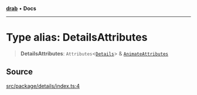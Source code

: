 [**drab**](/docs/README.md) • **Docs**

---

# Type alias: DetailsAttributes

> **DetailsAttributes**: `Attributes`\<[`Details`](/docs/classes/Details.md)\> & [`AnimateAttributes`](/docs/type-aliases/AnimateAttributes.md)

## Source

[src/package/details/index.ts:4](https://github.com/rossrobino/components/blob/48c98b10e173fadbab032543d3a85f26875ed206/src/package/details/index.ts#L4)
